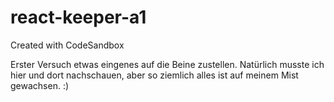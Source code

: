 # react-keeper-a1

Created with CodeSandbox

Erster Versuch etwas eingenes auf die Beine zustellen.
Natürlich musste ich hier und dort nachschauen, aber so ziemlich alles ist auf meinem Mist gewachsen.
:)

